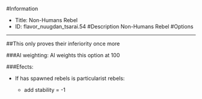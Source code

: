 #Information
 - Title: Non-Humans Rebel
 - ID: flavor_nuugdan_tsarai.54
#Description
Non-Humans Rebel
#Options

___
##This only proves their inferiority once more

###AI weighting:
AI weights this option at 100


###Efects:<ul><li>If has spawned rebels is particularist rebels:</li><ul><li>add stability = -1</li></ul></ul>
